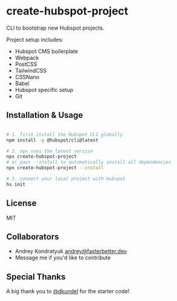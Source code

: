 # create-hubspot-project

CLI to bootstrap new Hubspot projects.

Project setup includes:

- Hubspot CMS boilerplate
- Webpack
- PostCSS
- TailwindCSS
- CSSNano
- Babel
- Hubspot specific setup
- Git

## Installation & Usage

```bash

# 1. first install the Hubspot CLI globally
npm install -g @hubspot/cli@latest

# 2. npx uses the latest version
npx create-hubspot-project
# or pass --install to automatically install all dependencies
npx create-hubspot-project --install

# 3. connect your local project with Hubspot
hs init
```

## License

MIT

## Collaborators

- Andrey Kondratyuk <andrey@fasterbetter.dev>
- Message me if you'd like to contribute

## Special Thanks

A big thank you to [@dkundel](https://github.com/dkundel) for the starter code!
